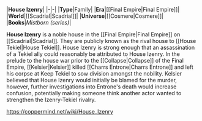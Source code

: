 |**House Izenry**|
|-|-|
|**Type**|Family|
|**Era**|[[Final Empire\|Final Empire]]|
|**World**|[[Scadrial\|Scadrial]]|
|**Universe**|[[Cosmere\|Cosmere]]|
|**Books**|*Mistborn (series)*|

**House Izenry** is a noble house in the [[Final Empire\|Final Empire]] on [[Scadrial\|Scadrial]].
They are publicly known as the rival house to [[House Tekiel\|House Tekiel]]. House Izenry is strong enough that an assassination of a Tekiel ally could reasonably be attributed to House Izenry.
In the prelude to the house war prior to the [[Collapse\|Collapse]] of the Final Empire, [[Kelsier\|Kelsier]] killed [[Charrs Entrone\|Charrs Entrone]] and left his corpse at Keep Tekiel to sow division amongst the nobility. Kelsier believed that House Izenry would initially be blamed for the murder, however, further investigations into Entrone's death would increase confusion, potentially making someone think another actor wanted to strengthen the Izenry-Tekiel rivalry.



https://coppermind.net/wiki/House_Izenry